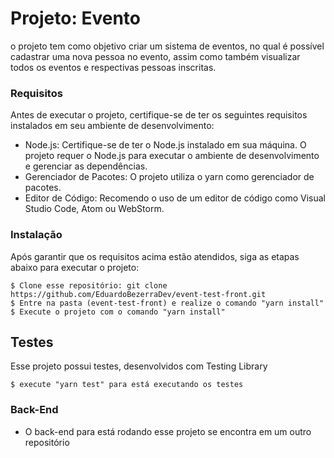 # Projeto: Evento

o projeto tem como objetivo criar um sistema de eventos, no qual é possível cadastrar uma nova pessoa no evento, assim como também visualizar todos os eventos e respectivas pessoas inscritas.


### Requisitos

Antes de executar o projeto, certifique-se de ter os seguintes requisitos instalados em seu ambiente de desenvolvimento:

* Node.js: Certifique-se de ter o Node.js instalado em sua máquina. O projeto requer o Node.js para executar o ambiente de desenvolvimento e gerenciar as dependências.
* Gerenciador de Pacotes: O projeto utiliza o yarn como gerenciador de pacotes. 
* Editor de Código: Recomendo o uso de um editor de código como Visual Studio Code, Atom ou WebStorm.

### Instalação

Após garantir que os requisitos acima estão atendidos, siga as etapas abaixo para executar o projeto:

```
$ Clone esse repositório: git clone https://github.com/EduardoBezerraDev/event-test-front.git
$ Entre na pasta (event-test-front) e realize o comando "yarn install"
$ Execute o projeto com o comando "yarn install"
```

## Testes

Esse projeto possui testes, desenvolvidos com Testing Library

```
$ execute "yarn test" para está executando os testes
```

### Back-End

* O back-end para está rodando esse projeto se encontra em um outro repositório
